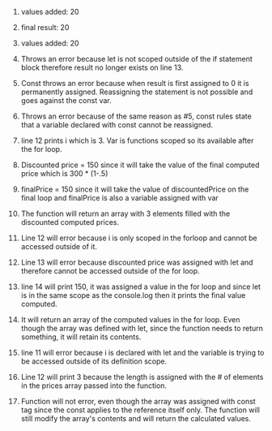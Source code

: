 1. values added: 20  
2. final result: 20   
3. values added: 20
4. Throws an error because let is not scoped outside of the if statement block therefore result no longer exists on line 13.
5. Const throws an error because when result is first assigned to 0 it is permanently assigned. Reassigning the statement is not possible and goes against the const var.
6. Throws an error because of the same reason as #5, const rules state that a variable declared with const cannot be reassigned.



1. line 12 prints i which is 3. Var is functions scoped so its available after the for loop.
2. Discounted price = 150 since it will take the value of the final computed price which is 300 * (1-.5)
3. finalPrice = 150 since it will take the value of discountedPrice on the final loop and finalPrice is also a variable assigned with var
4. The function will return an array with 3 elements filled with the discounted computed prices.
5. Line 12 will error because i is only scoped in the forloop and cannot be accessed outside of it.
6. Line 13 will error because discounted price was assigned with let and therefore cannot be accessed outside of the for loop.
7. line 14 will print 150, it was assigned a value in the for loop and since let is in the same scope as the console.log then it prints the final value computed.
8. It will return an array of the computed values in the for loop. Even though the array was defined with let, since the function needs to return something, it will retain its contents.
9. line 11 will error because i is declared with let and the variable is trying to be accessed outside of its definition scope.
10. Line 12 will print 3 because the length is assigned with the # of elements in the prices array passed into the function.
11. Function will not error, even though the array was assigned with const tag since the const applies to the reference itself only. The function will still modify the array's contents and will return the calculated values.


